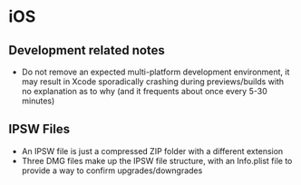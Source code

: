 # iOS
## Development related notes
- Do not remove an expected multi-platform development environment, it may result in Xcode sporadically crashing during previews/builds with no explanation as to why (and it frequents about once every 5-30 minutes)

## IPSW Files
- An IPSW file is just a compressed ZIP folder with a different extension
- Three DMG files make up the IPSW file structure, with an Info.plist file to provide a way to confirm upgrades/downgrades
